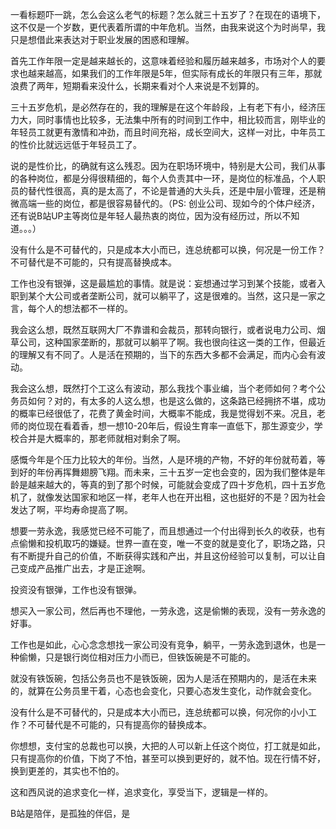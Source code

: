一看标题吓一跳，怎么会这么老气的标题？怎么就三十五岁了？在现在的语境下，这不仅是一个岁数，更代表着所谓的中年危机。当然，由我来说这个为时尚早，我只是想借此来表达对于职业发展的困惑和理解。

首先工作年限一定是越来越长的，这意味着经验和履历越来越多，市场对个人的要求也越来越高，如果我们的工作年限是5年，但实际有成长的年限只有三年，那就浪费了两年，短期看来没什么，长期来看对个人来说是不划算的。

三十五岁危机，是必然存在的，我的理解是在这个年龄段，上有老下有小，经济压力大，同时事情也比较多，无法集中所有的时间到工作中，相比较而言，刚毕业的年轻员工就更有激情和冲劲，而且时间充裕，成长空间大，这样一对比，中年员工的性价比就远远低于年轻员工了。

说的是性价比，的确就有这么残忍。因为在职场环境中，特别是大公司，我们从事的各种岗位，都是分得很精细的，每个人负责其中一环，是岗位的标准品，个人职员的替代性很高，真的是太高了，不论是普通的大头兵，还是中层小管理，还是稍微高端一些的岗位，都是很容易替代的。（PS: 创业公司、现如今的个体户经济，还有说B站UP主等岗位是年轻人最热衷的岗位，因为没有经历过，所以不知道。。。）

没有什么是不可替代的，只是成本大小而已，连总统都可以换，何况是一份工作？不可替代是不可能的，只有提高替换成本。

工作也没有银弹，这是最尴尬的事情。就是说：妄想通过学习到某个技能，或者入职到某个大公司或者垄断公司，就可以躺平了，这是很难的。当然，这只是一家之言，每个人的想法都不一样的。

我会这么想，既然互联网大厂不靠谱和会裁员，那转向银行，或者说电力公司、烟草公司，这种国家垄断的，那就可以躺平了啊。我也很向往这一类的工作，但最近的理解又有不同了。人是活在预期的，当下的东西大多都不会满足，而内心会有波动。

我会这么想，既然打个工这么有波动，那么我找个事业编，当个老师如何？考个公务员如何？对的，有太多的人这么想，也是这么做的，这条路已经拥挤不堪，成功的概率已经很低了，花费了黄金时间，大概率不能成，我是觉得划不来。况且，老师的岗位现在看着香，想一想10-20年后，假设生育率一直低下，那生源变少，学校合并是大概率的，那老师就相对剩余了啊。

感慨今年是个压力比较大的年份。当然，人是环境的产物，不好的年份就苟着，等到好的年份再挥舞翅膀飞翔。而未来，三十五岁一定也会变的，因为我们整体是年龄是越来越大的，等真的到了那个时候，可能就会变成了四十岁危机，四十五岁危机了，就像发达国家和地区一样，老年人也在开出租，这也挺好的不是？因为社会发达了啊，平均寿命提高了啊。

想要一劳永逸，我感觉已经不可能了，而且想通过一个付出得到长久的收获，也有点偷懒和投机取巧的嫌疑。世界一直在变，唯一不变的就是变化了，职场之路，只有不断提升自己的价值，不断获得实践和产出，并且这份经验可以复制，可以让自己变成产品推广出去，才是正途啊。

投资没有银弹，工作也没有银弹。

想买入一家公司，然后再也不理他，一劳永逸，这是偷懒的表现，没有一劳永逸的好事。

工作也是如此，心心念念想找一家公司没有竞争，躺平，一劳永逸到退休，也是一种偷懒，只是银行岗位相对压力小而已，但铁饭碗是不可能的。

就没有铁饭碗，包括公务员也不是铁饭碗，因为人是活在预期内的，是活在未来的，就算在公务员里干着，心态也会变化，只要心态发生变化，动作就会变化。

没有什么是不可替代的，只是成本大小而已，连总统都可以换，何况你的小小工作？不可替代是不可能的，只有提高你的替换成本。

你想想，支付宝的总裁也可以换，大把的人可以新上任这个岗位，打工就是如此，只有提高你的价值，下岗了不怕，甚至可以换到更好的，就不怕。现在行情不好，换到更差的，其实也不怕的。

这和西风说的追求变化一样，追求变化，享受当下，逻辑是一样的。

B站是陪伴，是孤独的伴侣，是